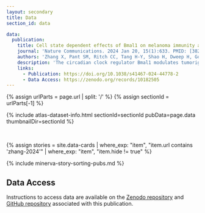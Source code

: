 ```yaml
---
layout: secondary
title: Data
section_id: data

data:
  publication:
    title: Cell state dependent effects of Bmal1 on melanoma immunity and tumorigenicity
    journal: 'Nature Communications. 2024 Jan 20, 15(1):633. PMID: [38245503](https://pubmed.ncbi.nlm.nih.gov/38245503/)'
    authors: 'Zhang X, Pant SM, Ritch CC, Tang H-Y, Shao H, Dweep H, Gong Y-Y, Brooks R, Brafford P, Wolpaw AJ, Lee Y, Weeraratna A, Sehgal A, Herlyn M, Kossenkov A, Speicher D, Sorger PK, Santagata S, Dang CV.'
    description: 'The circadian clock regulator Bmal1 modulates tumorigenesis, but its reported effects are inconsistent. Here, we show that Bmal1 has a context-dependent role in mouse melanoma tumor growth. Loss of Bmal1 in YUMM2.1 or B16-F10 melanoma cells eliminates clock function and diminishes hypoxic gene expression and tumorigenesis, which could be rescued by ectopic expression of HIF1α in YUMM2.1 cells. By contrast, over-expressed wild-type or a transcriptionally inactive mutant Bmal1 non-canonically sequester myosin heavy chain 9 (Myh9) to increase MRTF-SRF activity and AP-1 transcriptional signature, and shift YUMM2.1 cells from a Sox10-high to a Sox9-high immune resistant, mesenchymal cell state that is found in human melanomas. Our work describes a link between Bmal1, Myh9, mouse melanoma cell plasticity, and tumor immunity. This connection may underlie cancer therapeutic resistance and underpin the link between the circadian clock, MRTF-SRF and the cytoskeleton.'
    links:
      - Publication: https://doi.org/10.1038/s41467-024-44778-2
      - Data Access: https://zenodo.org/records/10182505
---
```


{% assign urlParts = page.url | split: '/' %}
{% assign sectionId = urlParts[-1] %}

{% include atlas-dataset-info.html
    sectionId=sectionId
    pubData=page.data
    thumbnailDir=sectionId %}

<br>


{%
    assign stories = site.data-cards
    | where_exp: "item", "item.url contains 'zhang-2024'"
    | where_exp: "item", "item.hide != true"
%}

{% include minerva-story-sorting-pubs.md %}

## Data Access
Instructions to access data are available on the [Zenodo repository](https://zenodo.org/records/10182505) and [GitHub repository](https://github.com/labsyspharm/Melanoma_BMAL1_Plasticity) associated with this publication.
